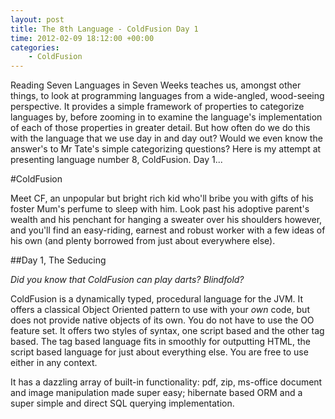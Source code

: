 ```yaml
---
layout: post
title: The 8th Language - ColdFusion Day 1
time: 2012-02-09 18:12:00 +00:00
categories:
    - ColdFusion
---
```

Reading Seven Languages in Seven Weeks teaches us, amongst other things, to look at programming languages from a wide-angled, 
wood-seeing perspective. It provides a simple framework of properties to categorize languages by, before zooming in to
examine the language's implementation of each of those properties in greater detail. But how often do we do this with the 
language that we use day in and day out? Would we even know the answer's to Mr Tate's simple categorizing questions?
Here is my attempt at presenting language number 8, ColdFusion. Day 1...<!--more-->

#ColdFusion

Meet CF, an unpopular but bright rich kid who'll bribe you with gifts of his foster Mum's perfume to sleep with him. Look past
his adoptive parent's wealth and his penchant for hanging a sweater over his shoulders however, and you'll find an easy-riding, 
earnest and robust worker with a few ideas of his own (and plenty borrowed from just about everywhere else).

##Day 1, The Seducing

*Did you know that ColdFusion can play darts? Blindfold?*

ColdFusion is a dynamically typed, procedural language for the JVM. It offers a classical Object Oriented pattern to use with your
*own* code, but does not provide native objects of its own. You do not have to use the OO feature set.
It offers two styles of syntax, one script based and the other tag based. The tag based language fits in smoothly for outputting
HTML, the script based language for just about everything else. You are free to use either in any context.

It has a dazzling array of built-in functionality: pdf, zip, ms-office document and image manipulation made super easy; hibernate
based ORM and a super simple and direct SQL querying implementation.